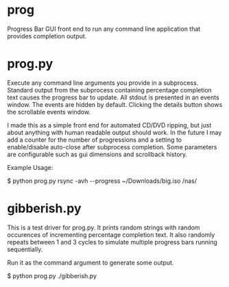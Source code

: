 prog
====

Progress Bar GUI front end to run any command line application that provides completion output.

prog.py
=======
Execute any command line arguments you provide in a subprocess. Standard output from the
subprocess containing percentage completion text causes the progress bar to update. All stdout
is presented in an events window. The events are hidden by default. Clicking the details button
shows the scrollable events window.

I made this as a simple front end for automated CD/DVD ripping, but just about anything with
human readable output should work. In the future I may add a counter for the number of progressions
and a setting to enable/disable auto-close after subprocess completion. Some parameters are 
configurable such as gui dimensions and scrollback history.

Example Usage:

$ python prog.py rsync -avh --progress ~/Downloads/big.iso /nas/

gibberish.py
============
This is a test driver for prog.py. It prints random strings with random occurences of incrementing
percentage completion text. It also randomly repeats between 1 and 3 cycles to simulate multiple
progress bars running sequentially.

Run it as the command argument to generate some output.

$ python prog.py ./gibberish.py

